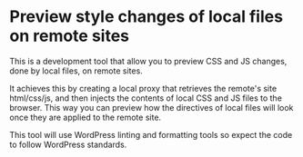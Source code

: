 # Preview style changes of local files on remote sites

This is a development tool that allow you to preview CSS and JS changes, done by local files, on remote sites.

It achieves this by creating a local proxy that retrieves the remote's site html/css/js, and then injects the contents of local CSS and JS files to the browser. This way you can preview how the directives of local files will look once they are applied to the remote site.

This tool will use WordPress linting and formatting tools so expect the code to follow WordPress standards.
